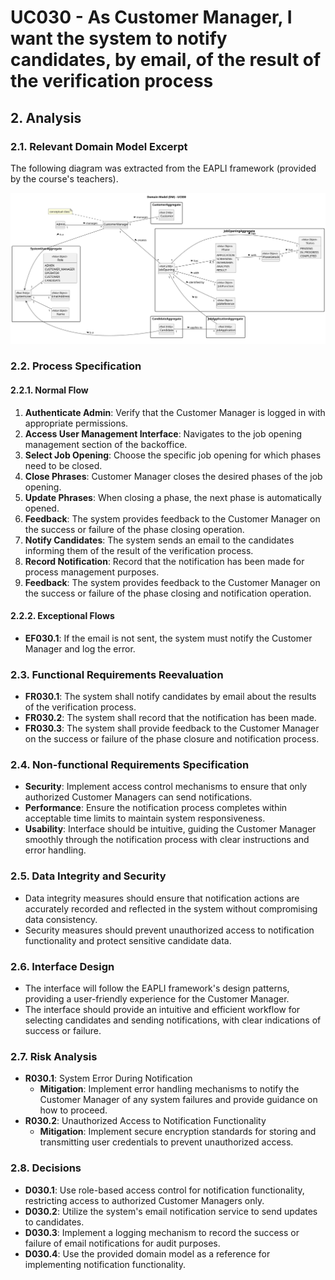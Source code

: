 # UC030 - As Customer Manager, I want the system to notify candidates, by email, of the result of the verification process

## 2. Analysis

### 2.1. Relevant Domain Model Excerpt

The following diagram was extracted from the EAPLI framework (provided by the course's teachers).

![UC030 - Domain Model](svg/uc030-domain-model.svg)

### 2.2. Process Specification

#### 2.2.1. Normal Flow
1. **Authenticate Admin**: Verify that the Customer Manager is logged in with appropriate permissions.
2. **Access User Management Interface**: Navigates to the job opening management section of the backoffice.
3. **Select Job Opening**: Choose the specific job opening for which phases need to be closed.
4. **Close Phrases**: Customer Manager closes the desired phases of the job opening.
5. **Update Phrases**: When closing a phase, the next phase is automatically opened.
6. **Feedback**: The system provides feedback to the Customer Manager on the success or failure of the phase closing operation.
7. **Notify Candidates**: The system sends an email to the candidates informing them of the result of the verification process.
8. **Record Notification**: Record that the notification has been made for process management purposes.
9. **Feedback**: The system provides feedback to the Customer Manager on the success or failure of the phase closing and notification operation.

#### 2.2.2. Exceptional Flows
- **EF030.1**: If the email is not sent, the system must notify the Customer Manager and log the error.

### 2.3. Functional Requirements Reevaluation
- **FR030.1**: The system shall notify candidates by email about the results of the verification process.
- **FR030.2**: The system shall record that the notification has been made. 
- **FR030.3**: The system shall provide feedback to the Customer Manager on the success or failure of the phase closure and notification process.

### 2.4. Non-functional Requirements Specification
- **Security**: Implement access control mechanisms to ensure that only authorized Customer Managers can send notifications.
- **Performance**: Ensure the notification process completes within acceptable time limits to maintain system responsiveness.
- **Usability**: Interface should be intuitive, guiding the Customer Manager smoothly through the notification process with clear instructions and error handling.

### 2.5. Data Integrity and Security
- Data integrity measures should ensure that notification actions are accurately recorded and reflected in the system without compromising data consistency.
- Security measures should prevent unauthorized access to notification functionality and protect sensitive candidate data.

### 2.6. Interface Design
- The interface will follow the EAPLI framework's design patterns, providing a user-friendly experience for the Customer Manager.
- The interface should provide an intuitive and efficient workflow for selecting candidates and sending notifications, with clear indications of success or failure.

### 2.7. Risk Analysis
- **R030.1**: System Error During Notification
    - **Mitigation**: Implement error handling mechanisms to notify the Customer Manager of any system failures and provide guidance on how to proceed.
- **R030.2**: Unauthorized Access to Notification Functionality
  - **Mitigation**: Implement secure encryption standards for storing and transmitting user credentials to prevent unauthorized access.

### 2.8. Decisions
- **D030.1**: Use role-based access control for notification functionality, restricting access to authorized Customer Managers only.
- **D030.2**: Utilize the system's email notification service to send updates to candidates.
- **D030.3**: Implement a logging mechanism to record the success or failure of email notifications for audit purposes.
- **D030.4**: Use the provided domain model as a reference for implementing notification functionality.